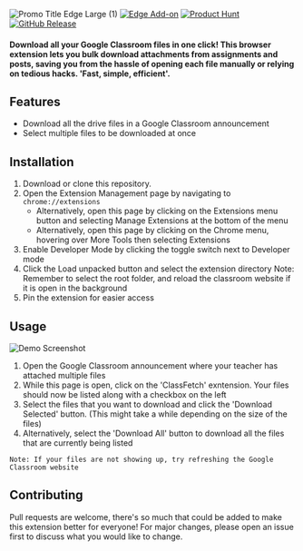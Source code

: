 ![Promo Title Edge Large (1)](https://github.com/user-attachments/assets/9ea407c4-3a69-4b30-b242-d5b58e0070b9)
[![Edge Add-on](https://img.shields.io/badge/Edge%20Add--on-ClassFetch-blue?logo=microsoftedge&logoColor=white&style=for-the-badge)](https://microsoftedge.microsoft.com/addons/detail/classfetch/ffmompjmgnnleondhldhdmekfcbjjnii) [![Product Hunt](https://img.shields.io/badge/Product%20Hunt-ClassFetch-ff3c00?logo=product-hunt&logoColor=white&style=for-the-badge)](https://www.producthunt.com/posts/classfetch) [![GitHub Release](https://img.shields.io/github/v/release/deeptejd/classfetch?style=for-the-badge)](https://github.com/deeptejd/classfetch/releases)



#### Download all your Google Classroom files in one click! This browser extension lets you bulk download attachments from assignments and posts, saving you from the hassle of opening each file manually or relying on tedious hacks. 'Fast, simple, efficient'.

## Features

- Download all the drive files in a Google Classroom announcement
- Select multiple files to be downloaded at once

## Installation

1. Download or clone this repository.
2. Open the Extension Management page by navigating to `chrome://extensions`
   - Alternatively, open this page by clicking on the Extensions menu button and selecting Manage Extensions at the bottom of the menu
   - Alternatively, open this page by clicking on the Chrome menu, hovering over More Tools then selecting Extensions
3. Enable Developer Mode by clicking the toggle switch next to Developer mode
4. Click the Load unpacked button and select the extension directory
   Note: Remember to select the root folder, and reload the classroom website if it is open in the background
5. Pin the extension for easier access

## Usage

![Demo Screenshot](https://github.com/user-attachments/assets/9e8112b9-e25f-41d3-bf19-54f754e2c616)

1. Open the Google Classroom announcement where your teacher has attached multiple files
2. While this page is open, click on the 'ClassFetch' exntension. Your files should now be listed along with a checkbox on the left
3. Select the files that you want to download and click the 'Download Selected' button. (This might take a while depending on the size of the files)
4. Alternatively, select the 'Download All' button to download all the files that are currently being listed

```Note: If your files are not showing up, try refreshing the Google Classroom website```


## Contributing

Pull requests are welcome, there's so much that could be added to make this extension better for everyone! For major changes, please open an issue first to discuss what you would like to change.

